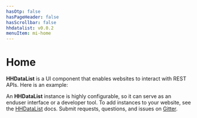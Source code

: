 ```yaml
---
hasOtp: false
hasPageHeader: false
hasScrollbar: false
hhdatalist: v0.0.2
menuItem: mi-home
---
```


# Home

<div class='row justify-content-center'>
<div class='col-12 col-md-11 col-lg-10 col-xl-9'>

<b>HHDataList</b> is a UI component that enables websites to interact with REST APIs. Here is an example:

</div>
</div>

<div class='row justify-content-center my-2'>
<div class='col-12 col-md-11 col-lg-10 col-xl-9'>

<div id="famous-trees-datalist" class="hh-data-list"></div>
<script>
  var options = DLTrees002.options('famous-trees-datalist');
  // options.expand.value = true;
  options.processMode.showTool = true;
  // options.queryParams.limit.default = 1;
  options.themeDefinition.showTool = true;
  new HHDataList(options);
</script>

</div>
</div>


<div class='row justify-content-center'>
<div class='col-12 col-md-11 col-lg-10 col-xl-9'>

An <b>HHDataList</b> instance is highly configurable, so it can serve as an enduser interface or a developer tool. To add instances to your website, see the [HHDataList](/en/hhdatalist/v0.0.2/) docs. Submit requests, questions, and issues on [Gitter](https://gitter.im/hagenhaus/hhdatalist).

</div>
</div>